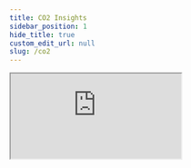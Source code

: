```yaml
---
title: CO2 Insights
sidebar_position: 1
hide_title: true
custom_edit_url: null
slug: /co2
---
```

<div className="proxy-page">
<iframe className="doc-iframe" title="SignUpDocs" src="https://thankful-water-06a6c0b03.5.azurestaticapps.net/user-manual/CO2/co2-tech-req"></iframe>
</div>
